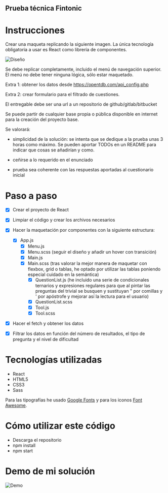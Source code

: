 ## Prueba técnica Fintonic

# Instrucciones

Crear una maqueta replicando la siguiente imagen. La única tecnología obligatoria a usar es React como librería de componentes.

![Diseño](https://github.com/sandrusmb/react-quiz/blob/master/src/images/prueba-dise%C3%B1o.png?raw=true)

Se debe replicar completamente, incluido el menú de navegación superior. El menú no debe tener ninguna lógica, sólo estar maquetado.

Extra 1: obtener los datos desde https://opentdb.com/api_config.php

Extra 2: crear formulario para el filtrado de cuestiones.

El entregable debe ser una url a un repositorio de github/gitlab/bitbucket

Se puede partir de cualquier base propia o pública disponible en internet para la creación del proyecto base.

Se valorará:

- simplicidad de la solución: se intenta que se dedique a la prueba unas 3 horas como máximo. Se pueden aportar TODOs en un README para indicar que cosas se añadirían y como.

- ceñirse a lo requerido en el enunciado

- prueba sea coherente con las respuestas aportadas al cuestionario inicial

# Paso a paso

- [x] Crear el proyecto de React
- [x] Limpiar el código y crear los archivos necesarios

- [x] Hacer la maquetación por componentes con la siguiente estructura:

  - [x] App.js
    - [x] Menu.js
    - [x] Menu.scss (seguir el diseño y añadir un hover con transición)
    - [x] Main.js
    - [x] Main.scss (tras valorar la mejor manera de maquetar con flexbox, grid o tablas, he optado por utilizar las tablas poniendo especial cuidado en la semántica)
      - [x] QuestionList.js (he incluido una serie de condicionales ternarios y expresiones regulares para que al pintar las preguntas del trivial se busquen y sustituyan &quot; por comillas y &#039; por apóstrofe y mejorar así la lectura para el usuario)
      - [x] QuestionList.scss
      - [x] Tool.js
      - [x] Tool.scss

- [x] Hacer el fetch y obtener los datos
- [x] Filtrar los datos en función del número de resultados, el tipo de pregunta y el nivel de dificultad

# Tecnologías utilizadas

- React
- HTML5
- CSS3
- Sass

Para las tipografías he usado [Google Fonts](https://fonts.google.com/) y para los iconos [Font Awesome](https://fontawesome.com/).

# Cómo utilizar este código

- Descarga el repositorio
- npm install
- npm start

# Demo de mi solución

![Demo](https://github.com/sandrusmb/react-quiz/blob/master/src/images/demo-fintonic.gif?raw=true)
